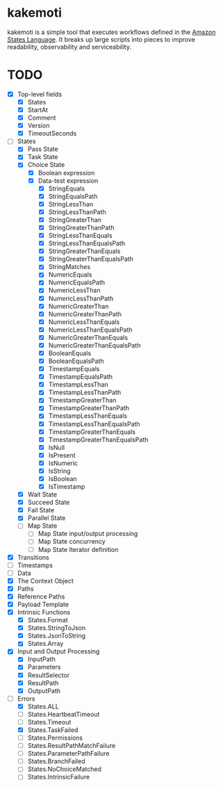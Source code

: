 # kakemoti
kakemoti is a simple tool that executes workflows defined in the [Amazon States Language](https://states-language.net/). It breaks up large scripts into pieces to improve readability, observability and serviceability.

# TODO
- [x] Top-level fields
  - [x] States
  - [x] StartAt
  - [x] Comment
  - [x] Version
  - [x] TimeoutSeconds
- [ ] States
  - [x] Pass State
  - [x] Task State
  - [x] Choice State
    - [x] Boolean expression
    - [x] Data-test expression
      - [x] StringEquals
      - [x] StringEqualsPath
      - [x] StringLessThan
      - [x] StringLessThanPath
      - [x] StringGreaterThan
      - [x] StringGreaterThanPath
      - [x] StringLessThanEquals
      - [x] StringLessThanEqualsPath
      - [x] StringGreaterThanEquals
      - [x] StringGreaterThanEqualsPath
      - [x] StringMatches
      - [x] NumericEquals
      - [x] NumericEqualsPath
      - [x] NumericLessThan
      - [x] NumericLessThanPath
      - [x] NumericGreaterThan
      - [x] NumericGreaterThanPath
      - [x] NumericLessThanEquals
      - [x] NumericLessThanEqualsPath
      - [x] NumericGreaterThanEquals
      - [x] NumericGreaterThanEqualsPath
      - [x] BooleanEquals
      - [x] BooleanEqualsPath
      - [x] TimestampEquals
      - [x] TimestampEqualsPath
      - [x] TimestampLessThan
      - [x] TimestampLessThanPath
      - [x] TimestampGreaterThan
      - [x] TimestampGreaterThanPath
      - [x] TimestampLessThanEquals
      - [x] TimestampLessThanEqualsPath
      - [x] TimestampGreaterThanEquals
      - [x] TimestampGreaterThanEqualsPath
      - [x] IsNull
      - [x] IsPresent
      - [x] IsNumeric
      - [x] IsString
      - [x] IsBoolean
      - [x] IsTimestamp
  - [x] Wait State
  - [x] Succeed State
  - [x] Fail State
  - [x] Parallel State
  - [ ] Map State
    - [ ] Map State input/output processing
    - [ ] Map State concurrency
    - [ ] Map State Iterator definition
- [x] Transitions
- [ ] Timestamps
- [ ] Data
- [x] The Context Object
- [x] Paths
- [x] Reference Paths
- [x] Payload Template
- [x] Intrinsic Functions
  - [x] States.Format
  - [x] States.StringToJson
  - [x] States.JsonToString
  - [x] States.Array
- [x] Input and Output Processing
  - [x] InputPath
  - [x] Parameters
  - [x] ResultSelector
  - [x] ResultPath
  - [x] OutputPath
- [ ] Errors
  - [x] States.ALL
  - [ ] States.HeartbeatTimeout
  - [ ] States.Timeout
  - [x] States.TaskFailed
  - [ ] States.Permissions
  - [ ] States.ResultPathMatchFailure
  - [ ] States.ParameterPathFailure
  - [ ] States.BranchFailed
  - [ ] States.NoChoiceMatched
  - [ ] States.IntrinsicFailure
